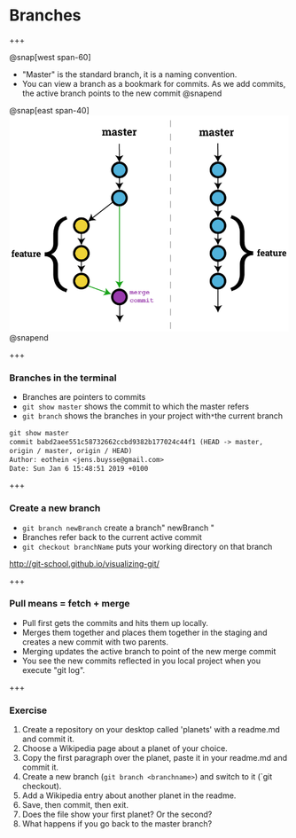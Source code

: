 # Branches

+++

@snap[west span-60]
- "Master" is the standard branch, it is a naming convention.
- You can view a branch as a bookmark for commits.
As we add commits, the active branch points to the new commit
@snapend

@snap[east span-40]
![](assets/img/branches.png)
@snapend

+++

### Branches in the terminal

- Branches are pointers to commits
- `git show master` shows the commit to which the master refers
- `git branch` shows the branches in your project with` * `the current branch


```console
git show master
commit babd2aee551c58732662ccbd9382b177024c44f1 (HEAD -> master, origin / master, origin / HEAD)
Author: eothein <jens.buysse@gmail.com>
Date: Sun Jan 6 15:48:51 2019 +0100
```
+++
### Create a new branch

- `git branch newBranch` create a branch" newBranch "
- Branches refer back to the current active commit
- `git checkout branchName` puts your working directory on that branch

<http://git-school.github.io/visualizing-git/>

+++
### Pull means = fetch + merge

- Pull first gets the commits and hits
them up locally.
- Merges them together and places them together in the staging and
creates a new commit with two parents.
- Merging updates the active branch to point
of the new merge commit
- You see the new commits reflected in you
local project when you execute "git log".

+++

### Exercise

1. Create a repository on your desktop called 'planets' with a
readme.md and commit it.
2. Choose a Wikipedia page about a planet of your choice.
3. Copy the first paragraph over the planet, paste it in your
readme.md and commit it.
4. Create a new branch (`git branch <branchname>`) and switch to it (`git
<branchname> checkout).
5. Add a Wikipedia entry about another planet
in the readme.
6. Save, then commit, then exit.
7. Does the file show your first planet? Or the second?
8. What happens if you go back to the master branch?